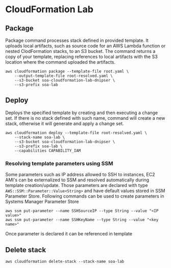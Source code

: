 # CloudFormation Lab

## Package
Package command processes stack defined in provided template. It uploads local artifacts, such as source code
for an AWS Lambda function or nested ClodFormation stacks, to an S3 bucket. The command returns a copy
of your template, replacing references to local artifacts with the S3 location where the command uploaded the artifacts.

```commandline
aws cloudformation package --template-file root.yaml \
    --output-template-file root-resolved.yaml \
    --s3-bucket soa-cloudformation-lab-dnipser \
    --s3-prefix soa-lab
```

## Deploy
Deploys the specified template by creating and then executing a change set. If there is no stack defined with such name,
command will create a new stack, otherwise it will generate and apply a change set.
```commandline
aws cloudformation deploy --template-file root-resolved.yaml \
    --stack-name soa-lab \
    --s3-bucket soa-cloudformation-lab-dnipser \
    --s3-prefix soa-lab \
    --capabilities CAPABILITY_IAM
```
### Resolving template parameters using SSM
Some parameters such as IP address allowed to SSH to instances, EC2 AMI's can be externalized to SSM
and resolved automatically during template creation/update. Those parameters are declared with type
`AWS::SSM::Parameter::Value<String>` and have default values stored in SSM Parameter Store.
Following commands can be used to create parameters in Systems Manager Parameter Store
```commandline
aws ssm put-parameter --name SSHSourceIP --type String --value "<IP value>"
aws ssm put-parameter --name SSHKeyName --type String --value "<key name>" 
```
Once parameter is declared it can be referenced in template


## Delete stack
```commandline
aws cloudformation delete-stack --stack-name soa-lab
```

